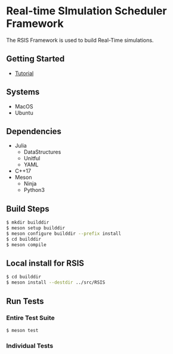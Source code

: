 # Real-time SImulation Scheduler Framework

The RSIS Framework is used to build Real-Time simulations.

## Getting Started
- [Tutorial](docs/Tutorial.md)

## Systems
- MacOS
- Ubuntu

## Dependencies
- Julia
    - DataStructures
    - Unitful
    - YAML
- C++17
- Meson
    - Ninja
    - Python3

## Build Steps
```bash
$ mkdir builddir
$ meson setup builddir
$ meson configure builddir --prefix install
$ cd builddir
$ meson compile
```

## Local install for RSIS
```bash
$ cd builddir
$ meson install --destdir ../src/RSIS
```

## Run Tests

### Entire Test Suite
```bash
$ meson test
```

### Individual Tests

